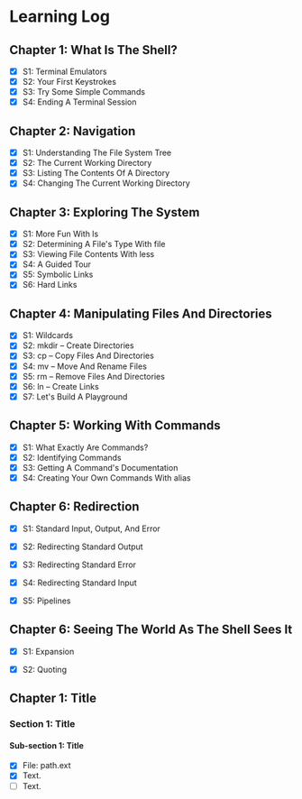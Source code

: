 # Learning Log

## Chapter 1: What Is The Shell?
- [x] S1: Terminal Emulators
- [x] S2: Your First Keystrokes
- [x] S3: Try Some Simple Commands
- [x] S4: Ending A Terminal Session

## Chapter 2: Navigation
- [x] S1: Understanding The File System Tree
- [x] S2: The Current Working Directory
- [x] S3: Listing The Contents Of A Directory
- [x] S4: Changing The Current Working Directory

## Chapter 3: Exploring The System
- [x] S1: More Fun With ls
- [x] S2: Determining A File's Type With file
- [x] S3: Viewing File Contents With less
- [x] S4: A Guided Tour
- [x] S5: Symbolic Links
- [x] S6: Hard Links

## Chapter 4: Manipulating Files And Directories
- [x] S1: Wildcards
- [x] S2: mkdir – Create Directories
- [x] S3: cp – Copy Files And Directories
- [x] S4: mv – Move And Rename Files
- [x] S5: rm – Remove Files And Directories
- [x] S6: ln – Create Links
- [x] S7: Let's Build A Playground

## Chapter 5: Working With Commands
- [x] S1: What Exactly Are Commands?
- [x] S2: Identifying Commands
- [x] S3: Getting A Command's Documentation
- [x] S4: Creating Your Own Commands With alias

## Chapter 6: Redirection
- [x] S1: Standard Input, Output, And Error
- [x] S2: Redirecting Standard Output
- [x] S3: Redirecting Standard Error
- [x] S4: Redirecting Standard Input
- [x] S5: Pipelines


## Chapter 6: Seeing The World As The Shell Sees It
- [x] S1: Expansion
- [x] S2: Quoting



## Chapter 1: Title
### Section 1: Title
#### Sub-section 1: Title
- [x] File: path.ext
 - [x] Text.
 - [ ] Text.
